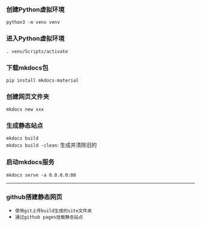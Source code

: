 ### 创建Python虚拟环境  
`python3 -m venv venv`  

### 进入Python虚拟环境  
`. venv/Scripts/activate`  

### 下载mkdocs包  
`pip install mkdocs-material`  

### 创建网页文件夹  
`mkdocs new xxx`  

### 生成静态站点  
`mkdocs build`  
`mkdocs build -clean`: 生成并清除旧的  

### 启动mkdocs服务  
`mkdocs serve -a 0.0.0.0:80`  

---
### github搭建静态网页  
* `使用git上传build生成的site文件夹`  
* `通过github pages挂载静态站点`  

